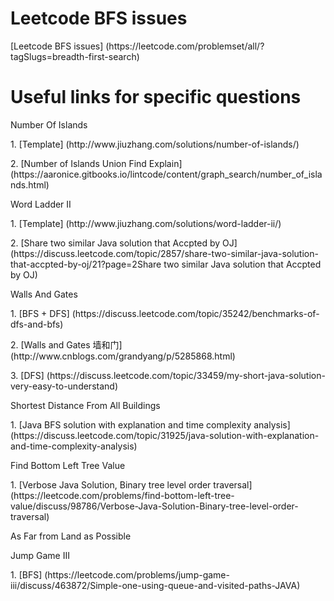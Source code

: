 # Leetcode BFS issues
<p>[Leetcode BFS issues] (https://leetcode.com/problemset/all/?tagSlugs=breadth-first-search)

# Useful links for specific questions
<p>Number Of Islands
<p>1. [Template] (http://www.jiuzhang.com/solutions/number-of-islands/)
<p>2. [Number of Islands Union Find Explain] (https://aaronice.gitbooks.io/lintcode/content/graph_search/number_of_islands.html)

<p>Word Ladder II
<p>1. [Template] (http://www.jiuzhang.com/solutions/word-ladder-ii/)
<P>2. [Share two similar Java solution that Accpted by OJ] (https://discuss.leetcode.com/topic/2857/share-two-similar-java-solution-that-accpted-by-oj/21?page=2Share two similar Java solution that Accpted by OJ)

<p>Walls And Gates
<p>1. [BFS + DFS] (https://discuss.leetcode.com/topic/35242/benchmarks-of-dfs-and-bfs)
<p>2. [Walls and Gates 墙和门] (http://www.cnblogs.com/grandyang/p/5285868.html)
<p>3. [DFS] (https://discuss.leetcode.com/topic/33459/my-short-java-solution-very-easy-to-understand)

<p>Shortest Distance From All Buildings
<p>1. [Java BFS solution with explanation and time complexity analysis] (https://discuss.leetcode.com/topic/31925/java-solution-with-explanation-and-time-complexity-analysis)

<p>Find Bottom Left Tree Value
<p>1. [Verbose Java Solution, Binary tree level order traversal] (https://leetcode.com/problems/find-bottom-left-tree-value/discuss/98786/Verbose-Java-Solution-Binary-tree-level-order-traversal)

<p>As Far from Land as Possible

<p>Jump Game III
<p>1. [BFS] (https://leetcode.com/problems/jump-game-iii/discuss/463872/Simple-one-using-queue-and-visited-paths-JAVA)
